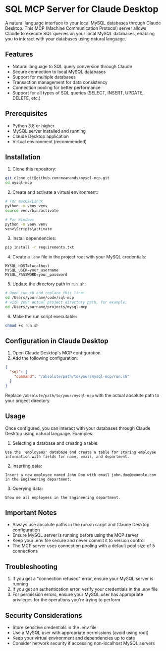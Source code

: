 # SQL MCP Server for Claude Desktop

A natural language interface to your local MySQL databases through Claude Desktop. This MCP (Machine Communication Protocol) server allows Claude to execute SQL queries on your local MySQL databases, enabling you to interact with your databases using natural language.

## Features

- Natural language to SQL query conversion through Claude
- Secure connection to local MySQL databases
- Support for multiple databases
- Transaction management for data consistency
- Connection pooling for better performance
- Support for all types of SQL queries (SELECT, INSERT, UPDATE, DELETE, etc.)

## Prerequisites

- Python 3.8 or higher
- MySQL server installed and running
- Claude Desktop application
- Virtual environment (recommended)

## Installation

1. Clone this repository:
```bash
git clone git@github.com:meanands/mysql-mcp.git
cd mysql-mcp
```

2. Create and activate a virtual environment:
```bash
# For macOS/Linux
python -m venv venv
source venv/bin/activate

# For Windows
python -m venv venv
venv\Scripts\activate
```

3. Install dependencies:
```bash
pip install -r requirements.txt
```

4. Create a `.env` file in the project root with your MySQL credentials:
```env
MYSQL_HOST=localhost
MYSQL_USER=your_username
MYSQL_PASSWORD=your_password
```

5. Update the directory path in `run.sh`:
```bash
# Open run.sh and replace this line:
cd /Users/yourname/code/sql-mcp
# with your actual project directory path, for example:
cd /Users/yourname/projects/mysql-mcp
```

6. Make the run script executable:
```bash
chmod +x run.sh
```

## Configuration in Claude Desktop

1. Open Claude Desktop's MCP configuration
2. Add the following configuration:
```json
{
  "sql": {
    "command": "/absolute/path/to/your/mysql-mcp/run.sh"
  }
}
```
Replace `/absolute/path/to/your/mysql-mcp` with the actual absolute path to your project directory.

## Usage

Once configured, you can interact with your databases through Claude Desktop using natural language. Examples:

1. Selecting a database and creating a table:
```
Use the 'employees' database and create a table for storing employee information with fields for name, email, and department.
```

2. Inserting data:
```
Insert a new employee named John Doe with email john.doe@example.com in the Engineering department.
```

3. Querying data:
```
Show me all employees in the Engineering department.
```

## Important Notes

- Always use absolute paths in the run.sh script and Claude Desktop configuration
- Ensure MySQL server is running before using the MCP server
- Keep your .env file secure and never commit it to version control
- The MCP server uses connection pooling with a default pool size of 5 connections

## Troubleshooting

1. If you get a "connection refused" error, ensure your MySQL server is running
2. If you get an authentication error, verify your credentials in the .env file
3. For permission errors, ensure your MySQL user has appropriate privileges for the operations you're trying to perform

## Security Considerations

- Store sensitive credentials in the .env file
- Use a MySQL user with appropriate permissions (avoid using root)
- Keep your virtual environment and dependencies up to date
- Consider network security if accessing non-localhost MySQL servers
